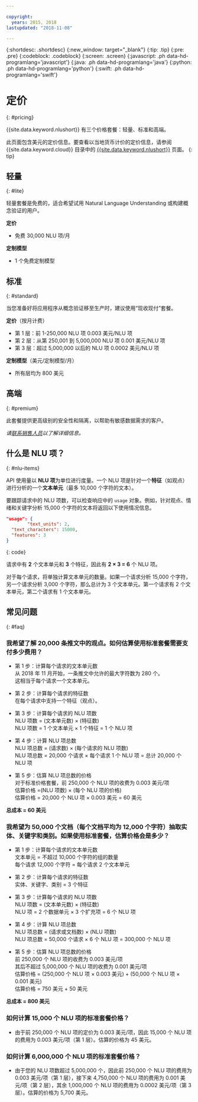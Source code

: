 ```yaml
---

copyright:
  years: 2015, 2018
lastupdated: "2018-11-08"

---
```


{:shortdesc: .shortdesc}
{:new_window: target="_blank"}
{:tip: .tip}
{:pre: .pre}
{:codeblock: .codeblock}
{:screen: .screen}
{:javascript: .ph data-hd-programlang='javascript'}
{:java: .ph data-hd-programlang='java'}
{:python: .ph data-hd-programlang='python'}
{:swift: .ph data-hd-programlang='swift'}

# 定价
{: #pricing}

{{site.data.keyword.nlushort}} 有三个价格套餐：轻量、标准和高端。

此页面包含美元的定价信息。要查看以当地货币计价的定价信息，请参阅 {{site.data.keyword.cloud}} 目录中的 [{{site.data.keyword.nlushort}}](https://{DomainName}/catalog/services/natural-language-understanding) 页面。
{: tip}

## 轻量
{: #lite}

轻量套餐是免费的，适合希望试用 Natural Language Understanding 或构建概念验证的用户。

**定价**
- 免费 30,000 NLU 项/月

**定制模型**
- 1 个免费定制模型

## 标准
{: #standard}

当您准备好将应用程序从概念验证移至生产时，建议使用“现收现付”套餐。

**定价**（按月计费）
- 第 1 层：前 1-250,000 NLU 项 0.003 美元/NLU 项
- 第 2 层：从第 250,001 到 5,000,000 NLU 项 0.001 美元/NLU 项
- 第 3 层：超过 5,000,000 以后的 NLU 项 0.0002 美元/NLU 项

**定制模型**（美元/定制模型/月）
- 所有层均为 800 美元

## 高端
{: #premium}

此套餐提供更高级别的安全性和隔离，以帮助有敏感数据需求的客户。

_请[联系销售人员](https://www.ibm.com/account/reg/us-en/signup?formid=MAIL-watson)以了解详细信息。_

## 什么是 NLU 项？
{: #nlu-items}

API 使用量以 **NLU 项**为单位进行度量。一个 NLU 项是针对一个**特征**（如观点）进行分析的一个**文本单元**（最多 10,000 个字符的文本）。

要跟踪请求中的 NLU 项数，可以检查响应中的 `usage` 对象。例如，针对观点、情绪和关键字分析 15,000 个字符的文本将返回以下使用情况信息。

```json
"usage": {
        "text_units": 2,
  "text_characters": 15000,
  "features": 3
}
```
{: code}
  
请求中有 **2** 个文本单元和 **3** 个特征，因此有 **2 × 3 = 6** 个 NLU 项。

对于每个请求，将单独计算文本单元的数量。如果一个请求分析 15,000 个字符，另一个请求分析 3,000 个字符，那么总计为 3 个文本单元。第一个请求有 2 个文本单元，第二个请求有 1 个文本单元。

## 常见问题
{: #faq}

### 我希望了解 20,000 条推文中的观点。如何估算使用标准套餐需要支付多少费用？

- 第 1 步：计算每个请求的文本单元数<br>
从 2018 年 11 月开始，一条推文中允许的最大字符数为 280 个。<br>
这相当于每个请求一个文本单元。

- 第 2 步：计算每个请求的特征数<br>
在每个请求中支持一个特征（观点）。

- 第 3 步：计算每个请求的 NLU 项数<br>
NLU 项数 = (文本单元数) × (特征数)<br>
NLU 项数 = 1 个文本单元 × 1 个特征 = 1 个 NLU 项

- 第 4 步：计算 NLU 项总数<br>
NLU 项总数 = (请求数) × (每个请求的 NLU 项数)<br>
NLU 项总数 = 20,000 个请求 × 每个请求 1 个 NLU 项 = 总计 20,000 个 NLU 项

- 第 5 步：估算 NLU 项总数的价格<br>
对于标准价格套餐，前 250,000 个 NLU 项的收费为 0.003 美元/项<br>
估算价格 =(NLU 项数) × (每个 NLU 项的价格)<br>
估算价格 = 20,000 个 NLU 项 × 0.003 美元 = 60 美元

**总成本 = 60 美元**

### 我希望为 50,000 个文档（每个文档平均为 12,000 个字符）抽取实体、关键字和类别。如果使用标准套餐，估算价格会是多少？
- 第 1 步：计算每个请求的文本单元数<br>
文本单元 = 不超过 10,000 个字符的组的数量<br>
每个请求 12,000 个字符 = 每个请求 2 个文本单元

- 第 2 步：计算每个请求的特征数<br>
实体、关键字、类别 = 3 个特征

- 第 3 步：计算每个请求的 NLU 项数<br>
NLU 项数 = (文本单元数) × (特征数)<br>
NLU 项 = 2 个数据单元 × 3 个扩充项 = 6 个 NLU 项

- 第 4 步：计算 NLU 项总数<br>
NLU 项总数 = (请求或文档数) × (NLU 项数)<br>
NLU 项总数 = 50,000 个请求 × 6 个 NLU 项 = 300,000 个 NLU 项

- 第 5 步：估算 NLU 项总数的价格<br>
前 250,000 个 NLU 项的收费为 0.003 美元/项<br>
其后不超过 5,000,000 个 NLU 项的收费为 0.001 美元/项<br>
估算价格 = (250,000 个 NLU 项 × 0.003 美元) + (50,000 个 NLU 项 × 0.001 美元)<br>
估算价格 = 750 美元 + 50 美元


**总成本 = 800 美元**

### 如何计算 15,000 个 NLU 项的标准套餐价格？
- 由于前 250,000 个 NLU 项的定价为 0.003 美元/项，因此 15,000 个 NLU 项的费用为 0.003 美元/项（第 1 层）。估算的价格为 45 美元。 

### 如何计算 6,000,000 个 NLU 项的标准套餐价格？
- 由于您的 NLU 项数超过 5,000,000 个，因此前 250,000 个 NLU 项的费用为 0.003 美元/项（第 1 层），接下来 4,750,000 个 NLU 项的费用为 0.001 美元/项（第 2 层），其余 1,000,000 个 NLU 项的费用为 0.0002 美元/项（第 3 层）。估算的价格为 5,700 美元。 



